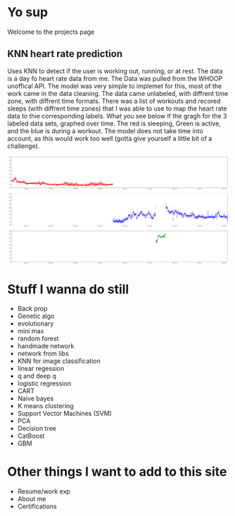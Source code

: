 # Yo sup
Welcome to the projects page

## KNN heart rate prediction
Uses KNN to detect if the user is working out, running, or at rest. The data is a day fo heart rate data from me. The Data was pulled from the WHOOP unoffical API. The model was very simple to implemet for this, most of the work came in the data cleaning. The data came unlabeled, with diffrent time zone, with diffrent time formats. There was a list of workouts and recored sleeps (with diffrent time zones) that I was able to use to map the heart rate data to thie corresponding labels. What you see below if the gragh for the 3 labeled data sets, graphed over time. The red is sleeping, Green is active, and the blue is during a workout. The model does not take time into account, as this would work too well (gotta give yourself a little bit of a challenge). 
<p align="center">
  <img align="middle" src="HeartRateKNN.png" alt="Heart Rate KNN" width="500"/>
</p>


# Stuff I wanna do still
- Back prop
- Genetic algo
- evolutionary
- mini max
- random forest
- handmade network
- network from libs
- KNN for image classification
- linear regession
- q and deep q
- logistic regression
- CART
- Naive bayes
- K means clustering
- Support Vector Machines (SVM)
- PCA
- Decision tree
- CatBoost
- GBM

# Other things I want to add to this site
- Resume/work exp
- About me
- Certifications


